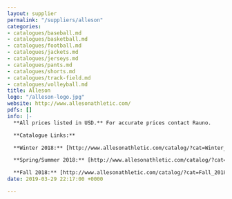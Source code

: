 ```yaml
---
layout: supplier
permalink: "/suppliers/alleson"
categories:
- catalogues/baseball.md
- catalogues/basketball.md
- catalogues/football.md
- catalogues/jackets.md
- catalogues/jerseys.md
- catalogues/pants.md
- catalogues/shorts.md
- catalogues/track-field.md
- catalogues/volleyball.md
title: Alleson
logo: "/alleson-logo.jpg"
website: http://www.allesonathletic.com/
pdfs: []
info: |-
  **All prices listed in USD.** For accurate prices contact Rauno.

  **Catalogue Links:**

  **Winter 2018:** [http://www.allesonathletic.com/catalog/?cat=Winter_2018&sp=0](http://www.allesonathletic.com/catalog/?cat=Winter_2018&sp=0 "http://www.allesonathletic.com/catalog/?cat=Winter_2018&sp=0")

  **Spring/Summer 2018:** [http://www.allesonathletic.com/catalog/?cat=Spring_and_Summer_2018&sp=0](http://www.allesonathletic.com/catalog/?cat=Spring_and_Summer_2018&sp=0 "http://www.allesonathletic.com/catalog/?cat=Spring_and_Summer_2018&sp=0")

  **Fall 2018:** [http://www.allesonathletic.com/catalog/?cat=Fall_2018&sp=0](http://www.allesonathletic.com/catalog/?cat=Fall_2018&sp=0 "http://www.allesonathletic.com/catalog/?cat=Fall_2018&sp=0")
date: 2019-03-29 22:17:00 +0000

---
```

